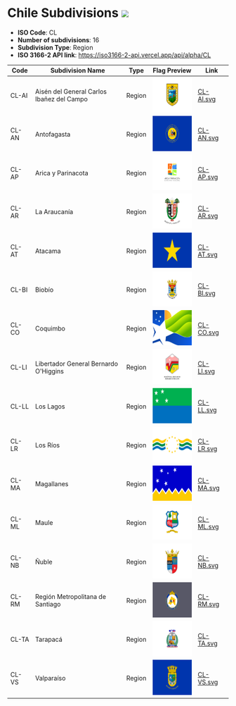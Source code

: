 # Chile Subdivisions ![](https://flagcdn.com/h40/cl.png)

- **ISO Code**: CL
- **Number of subdivisions**: 16
- **Subdivision Type**: Region
- **ISO 3166-2 API link**: https://iso3166-2-api.vercel.app/api/alpha/CL

| Code  | Subdivision Name         | Type | Flag Preview | Link |
|-------|--------------------------|--------------| -------------- |----------|
| CL-AI | Aisén del General Carlos Ibañez del Campo | Region | <img src='https://raw.githubusercontent.com/amckenna41/iso3166-flags/main/iso3166-2-flags/CL/CL-AI.svg' height='80'> | [CL-AI.svg](https://raw.githubusercontent.com/amckenna41/iso3166-flags/main/iso3166-2-flags/CL/CL-AI.svg) |
| CL-AN | Antofagasta | Region | <img src='https://raw.githubusercontent.com/amckenna41/iso3166-flags/main/iso3166-2-flags/CL/CL-AN.svg' height='80'> | [CL-AN.svg](https://raw.githubusercontent.com/amckenna41/iso3166-flags/main/iso3166-2-flags/CL/CL-AN.svg) |
| CL-AP | Arica y Parinacota | Region | <img src='https://raw.githubusercontent.com/amckenna41/iso3166-flags/main/iso3166-2-flags/CL/CL-AP.svg' height='80'> | [CL-AP.svg](https://raw.githubusercontent.com/amckenna41/iso3166-flags/main/iso3166-2-flags/CL/CL-AP.svg) |
| CL-AR | La Araucanía | Region | <img src='https://raw.githubusercontent.com/amckenna41/iso3166-flags/main/iso3166-2-flags/CL/CL-AR.svg' height='80'> | [CL-AR.svg](https://raw.githubusercontent.com/amckenna41/iso3166-flags/main/iso3166-2-flags/CL/CL-AR.svg) |
| CL-AT | Atacama | Region | <img src='https://raw.githubusercontent.com/amckenna41/iso3166-flags/main/iso3166-2-flags/CL/CL-AT.svg' height='80'> | [CL-AT.svg](https://raw.githubusercontent.com/amckenna41/iso3166-flags/main/iso3166-2-flags/CL/CL-AT.svg) |
| CL-BI | Biobío | Region | <img src='https://raw.githubusercontent.com/amckenna41/iso3166-flags/main/iso3166-2-flags/CL/CL-BI.svg' height='80'> | [CL-BI.svg](https://raw.githubusercontent.com/amckenna41/iso3166-flags/main/iso3166-2-flags/CL/CL-BI.svg) |
| CL-CO | Coquimbo | Region | <img src='https://raw.githubusercontent.com/amckenna41/iso3166-flags/main/iso3166-2-flags/CL/CL-CO.svg' height='80'> | [CL-CO.svg](https://raw.githubusercontent.com/amckenna41/iso3166-flags/main/iso3166-2-flags/CL/CL-CO.svg) |
| CL-LI | Libertador General Bernardo O'Higgins | Region | <img src='https://raw.githubusercontent.com/amckenna41/iso3166-flags/main/iso3166-2-flags/CL/CL-LI.svg' height='80'> | [CL-LI.svg](https://raw.githubusercontent.com/amckenna41/iso3166-flags/main/iso3166-2-flags/CL/CL-LI.svg) |
| CL-LL | Los Lagos | Region | <img src='https://raw.githubusercontent.com/amckenna41/iso3166-flags/main/iso3166-2-flags/CL/CL-LL.svg' height='80'> | [CL-LL.svg](https://raw.githubusercontent.com/amckenna41/iso3166-flags/main/iso3166-2-flags/CL/CL-LL.svg) |
| CL-LR | Los Ríos | Region | <img src='https://raw.githubusercontent.com/amckenna41/iso3166-flags/main/iso3166-2-flags/CL/CL-LR.svg' height='80'> | [CL-LR.svg](https://raw.githubusercontent.com/amckenna41/iso3166-flags/main/iso3166-2-flags/CL/CL-LR.svg) |
| CL-MA | Magallanes | Region | <img src='https://raw.githubusercontent.com/amckenna41/iso3166-flags/main/iso3166-2-flags/CL/CL-MA.svg' height='80'> | [CL-MA.svg](https://raw.githubusercontent.com/amckenna41/iso3166-flags/main/iso3166-2-flags/CL/CL-MA.svg) |
| CL-ML | Maule | Region | <img src='https://raw.githubusercontent.com/amckenna41/iso3166-flags/main/iso3166-2-flags/CL/CL-ML.svg' height='80'> | [CL-ML.svg](https://raw.githubusercontent.com/amckenna41/iso3166-flags/main/iso3166-2-flags/CL/CL-ML.svg) |
| CL-NB | Ñuble | Region | <img src='https://raw.githubusercontent.com/amckenna41/iso3166-flags/main/iso3166-2-flags/CL/CL-NB.svg' height='80'> | [CL-NB.svg](https://raw.githubusercontent.com/amckenna41/iso3166-flags/main/iso3166-2-flags/CL/CL-NB.svg) |
| CL-RM | Región Metropolitana de Santiago | Region | <img src='https://raw.githubusercontent.com/amckenna41/iso3166-flags/main/iso3166-2-flags/CL/CL-RM.svg' height='80'> | [CL-RM.svg](https://raw.githubusercontent.com/amckenna41/iso3166-flags/main/iso3166-2-flags/CL/CL-RM.svg) |
| CL-TA | Tarapacá | Region | <img src='https://raw.githubusercontent.com/amckenna41/iso3166-flags/main/iso3166-2-flags/CL/CL-TA.svg' height='80'> | [CL-TA.svg](https://raw.githubusercontent.com/amckenna41/iso3166-flags/main/iso3166-2-flags/CL/CL-TA.svg) |
| CL-VS | Valparaíso | Region | <img src='https://raw.githubusercontent.com/amckenna41/iso3166-flags/main/iso3166-2-flags/CL/CL-VS.svg' height='80'> | [CL-VS.svg](https://raw.githubusercontent.com/amckenna41/iso3166-flags/main/iso3166-2-flags/CL/CL-VS.svg) |
